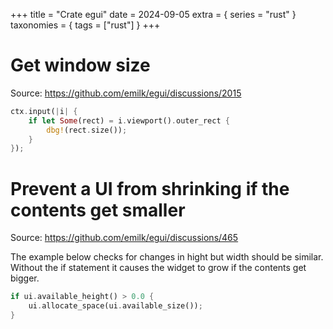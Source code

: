 +++
title = "Crate egui"
date = 2024-09-05
extra = { series = "rust" }
taxonomies = { tags = ["rust"] }
+++

# Get window size

Source: <https://github.com/emilk/egui/discussions/2015>

```rust
ctx.input(|i| {
    if let Some(rect) = i.viewport().outer_rect {
        dbg!(rect.size());
    }
});
```

# Prevent a UI from shrinking if the contents get smaller

Source: <https://github.com/emilk/egui/discussions/465>

The example below checks for changes in hight but width should be similar.
Without the if statement it causes the widget to grow if the contents get bigger.

```rust
if ui.available_height() > 0.0 {
    ui.allocate_space(ui.available_size());
}
```
